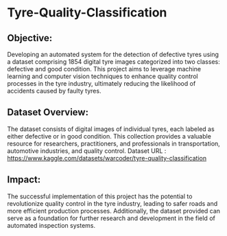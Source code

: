# Tyre-Quality-Classification

## Objective:
Developing an automated system for the detection of defective tyres using a dataset comprising 1854 digital tyre images categorized into two classes: defective and good condition. This project aims to leverage machine learning and computer vision techniques to enhance quality control processes in the tyre industry, ultimately reducing the likelihood of accidents caused by faulty tyres.

## Dataset Overview:
The dataset consists of digital images of individual tyres, each labeled as either defective or in good condition. This collection provides a valuable resource for researchers, practitioners, and professionals in transportation, automotive industries, and quality control.
Dataset URL : https://www.kaggle.com/datasets/warcoder/tyre-quality-classification

## Impact:
The successful implementation of this project has the potential to revolutionize quality control in the tyre industry, leading to safer roads and more efficient production processes. Additionally, the dataset provided can serve as a foundation for further research and development in the field of automated inspection systems.
